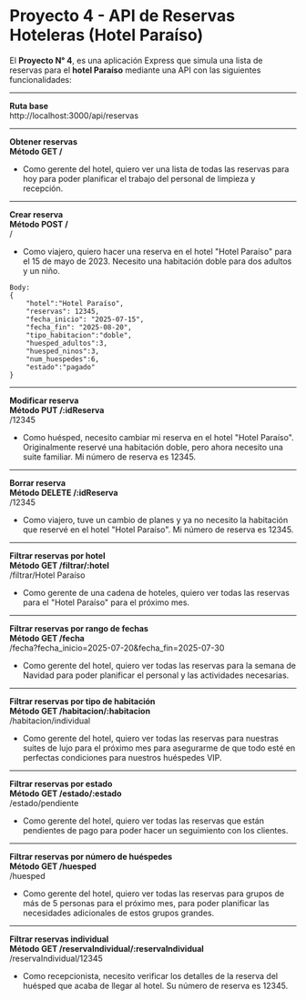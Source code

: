 # Proyecto 4 - API de Reservas Hoteleras (Hotel Paraíso)

El **Proyecto N° 4**, es una aplicación Express que simula una lista de reservas para el **hotel Paraíso** mediante una API con las siguientes funcionalidades:

---

**Ruta base**  
http://localhost:3000/api/reservas

---

**Obtener reservas**  
**Método GET /**

- Como gerente del hotel, quiero ver una lista de todas las reservas para hoy para poder planificar el trabajo del personal de limpieza y recepción.

---

**Crear reserva**  
**Método POST /**  
/

- Como viajero, quiero hacer una reserva en el hotel "Hotel Paraíso" para el 15 de mayo de 2023. Necesito una habitación doble para dos adultos y un niño.

```
Body:
{
    "hotel":"Hotel Paraíso",
    "reservas": 12345,
    "fecha_inicio": "2025-07-15",
    "fecha_fin": "2025-08-20",
    "tipo_habitacion":"doble",
    "huesped_adultos":3,
    "huesped_ninos":3,
    "num_huespedes":6,
    "estado":"pagado"
}
```

---

**Modificar reserva**  
**Método PUT /:idReserva**  
/12345

- Como huésped, necesito cambiar mi reserva en el hotel "Hotel Paraíso". Originalmente reservé una habitación doble, pero ahora necesito una suite familiar. Mi número de reserva es 12345.

---

**Borrar reserva**  
**Método DELETE /:idReserva**  
/12345

- Como viajero, tuve un cambio de planes y ya no necesito la habitación que reservé en el hotel "Hotel Paraíso". Mi número de reserva es 12345.

---

**Filtrar reservas por hotel**  
**Método GET /filtrar/:hotel**  
/filtrar/Hotel Paraíso

- Como gerente de una cadena de hoteles, quiero ver todas las reservas para el "Hotel Paraíso" para el próximo mes.

---

**Filtrar reservas por rango de fechas**  
**Método GET /fecha**  
/fecha?fecha_inicio=2025-07-20&fecha_fin=2025-07-30

- Como gerente del hotel, quiero ver todas las reservas para la semana de Navidad para poder planificar el personal y las actividades necesarias.

---

**Filtrar reservas por tipo de habitación**  
**Método GET /habitacion/:habitacion**  
/habitacion/individual

- Como gerente del hotel, quiero ver todas las reservas para nuestras suites de lujo para el próximo mes para asegurarme de que todo esté en perfectas condiciones para nuestros huéspedes VIP.

---

**Filtrar reservas por estado**  
**Método GET /estado/:estado**  
/estado/pendiente

- Como gerente del hotel, quiero ver todas las reservas que están pendientes de pago para poder hacer un seguimiento con los clientes.

---

**Filtrar reservas por número de huéspedes**  
**Método GET /huesped**  
/huesped

- Como gerente del hotel, quiero ver todas las reservas para grupos de más de 5 personas para el próximo mes, para poder planificar las necesidades adicionales de estos grupos grandes.

---

**Filtrar reservas individual**  
**Método GET /reservaIndividual/:reservaIndividual**  
/reservaIndividual/12345

- Como recepcionista, necesito verificar los detalles de la reserva del huésped que acaba de llegar al hotel. Su número de reserva es 12345.
